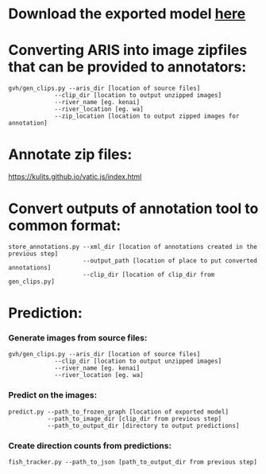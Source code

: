 # Download the exported model [here](https://bit.ly/frozen_trout)  


# Converting ARIS into image zipfiles that can be provided to annotators:
```
gvh/gen_clips.py --aris_dir [location of source files]
             --clip_dir [location to output unzipped images]
             --river_name [eg. kenai]
             --river_location [eg. wa]
             --zip_location [location to output zipped images for annotation]
```

# Annotate zip files:
https://kulits.github.io/vatic.js/index.html

# Convert outputs of annotation tool to common format:
```
store_annotations.py --xml_dir [location of annotations created in the previous step]
                     --output_path [location of place to put converted annotations]
                     --clip_dir [location of clip_dir from gen_clips.py]
```

# Prediction:
### Generate images from source files:
```
gvh/gen_clips.py --aris_dir [location of source files]
             --clip_dir [location to output unzipped images]
             --river_name [eg. kenai]
             --river_location [eg. wa]
```

### Predict on the images:
```
predict.py --path_to_frozen_graph [location of exported model]
           --path_to_image_dir [clip_dir from previous step]
           --path_to_output_dir [directory to output predictions]
```

### Create direction counts from predictions:
```
fish_tracker.py --path_to_json [path_to_output_dir from previous step]
```
